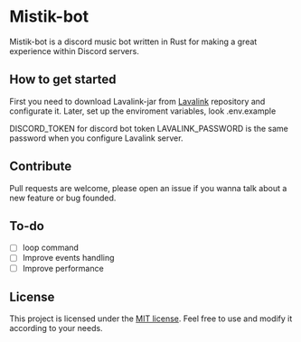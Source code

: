 # Mistik-bot
Mistik-bot is a discord music bot written in Rust for making a great experience within Discord servers.


## How to get started
First you need to download Lavalink-jar from [Lavalink](https://github.com/lavalink-devs/Lavalink) repository and configurate it.
Later, set up the enviroment variables, look .env.example

DISCORD_TOKEN for discord bot token
LAVALINK_PASSWORD is the same password when you configure Lavalink server.

## Contribute
Pull requests are welcome, please open an issue if you wanna talk about a new feature or bug founded.

## To-do
 - [ ] loop command
 - [ ] Improve events handling
 - [ ] Improve performance

## License
This project is licensed under the [MIT license](https://choosealicense.com/licenses/mit/). Feel free to use and modify it according to your needs.
